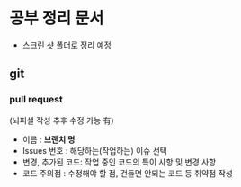 # 공부 정리 문서
- 스크린 샷 폴더로 정리 예정


## git

### pull request
(뇌피셜 작성 추후 수정 가능 有)
- 이름 : **브랜치 명**
- Issues 번호 : 해당하는(작업하는) 이슈 선택
- 변경, 추가된 코드: 작업 중인 코드의 특이 사항 및 변경 사항
- 코드 주의점 : 수정해야 할 점, 건들면 안되는 코드 등 취약점 작성
